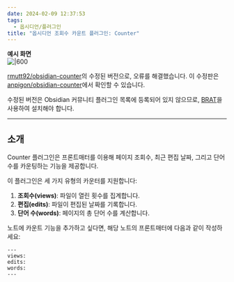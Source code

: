 ```yaml
---
date: 2024-02-09 12:37:53
tags:
  - 옵시디언/플러그인
title: "옵시디언 조회수 카운트 플러그인: Counter"
---
```


**예시 화면**
<br>![|600](https://i.imgur.com/wkGD0KF.png)

[rmutt92/obsidian-counter](https://github.com/rmutt92/obsidian-counter)의 수정된 버전으로, 오류를 해결했습니다. 이 수정판은 [anpigon/obsidian-counter](https://github.com/anpigon/obsidian-counter)에서 확인할 수 있습니다.

수정된 버전은 Obsidian 커뮤니티 플러그인 목록에 등록되어 있지 않으므로, [BRAT](https://obsidian.md/plugins?id=obsidian42-brat)을 사용하여 설치해야 합니다.

---

## 소개

Counter 플러그인은 프론트매터를 이용해 페이지 조회수, 최근 편집 날짜, 그리고 단어 수를 카운팅하는 기능을 제공합니다.

이 플러그인은 세 가지 유형의 카운터를 지원합니다:

1. **조회수(views)**: 파일이 열린 횟수를 집계합니다.
2. **편집(edits)**: 파일이 편집된 날짜를 기록합니다.
3. **단어 수(words)**: 페이지의 총 단어 수를 계산합니다.

노트에 카운트 기능을 추가하고 싶다면, 해당 노트의 프론트매터에 다음과 같이 작성하세요:

```
---
views: 
edits: 
words: 
---
```

